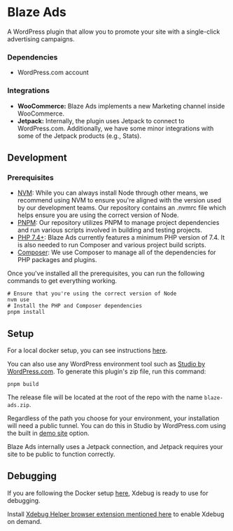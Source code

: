 # Blaze Ads

A WordPress plugin that allow you to promote your site with a single-click advertising campaigns.

### Dependencies
* WordPress.com account

### Integrations
* **WooCommerce:** Blaze Ads implements a new Marketing channel inside WooCommerce.
* **Jetpack:** Internally, the plugin uses Jetpack to connect to WordPress.com. Additionally, we have some minor integrations with some of the Jetpack products (e.g., Stats).

## Development

### Prerequisites
* [NVM](https://github.com/nvm-sh/nvm#installing-and-updating): While you can always install Node through other means, we recommend using NVM to ensure you're aligned with the version used by our development teams. Our repository contains an .nvmrc file which helps ensure you are using the correct version of Node.
* [PNPM](https://pnpm.io/installation): Our repository utilizes PNPM to manage project dependencies and run various scripts involved in building and testing projects.
* [PHP 7.4+](https://www.php.net/manual/en/install.php): Blaze Ads currently features a minimum PHP version of 7.4. It is also needed to run Composer and various project build scripts.
* [Composer](https://getcomposer.org/doc/00-intro.md): We use Composer to manage all of the dependencies for PHP packages and plugins.

Once you've installed all the prerequisites, you can run the following commands to get everything working.
```
# Ensure that you're using the correct version of Node
nvm use
# Install the PHP and Composer dependencies
pnpm install
```

## Setup

For a local docker setup, you can see instructions [here](docker/README.md).

You can also use any WordPress environment tool such as [Studio by WordPress.com](https://developer.wordpress.com/studio/).
To generate this plugin's zip file, run this command:
```
pnpm build
```

The release file will be located at the root of the repo with the name `blaze-ads.zip`. 

Regardless of the path you choose for your environment, your installation will need a public tunnel. You can do this in Studio by WordPress.com using the built in [demo site](https://developer.wordpress.com/docs/developer-tools/studio/#demo-sites) option.

Blaze Ads internally uses a Jetpack connection, and Jetpack requires your site to be public to function correctly.

## Debugging

If you are following the Docker setup [here](docker/README.md), Xdebug is ready to use for debugging.

Install [Xdebug Helper browser extension mentioned here](https://xdebug.org/docs/remote) to enable Xdebug on demand.
